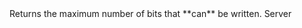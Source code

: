 <function name="GetMaxNumBits" parent="bf_write" type="classfunc">
	<description>
		Returns the maximum number of bits that **can** be written.
		<added version="0.4"></added>
	</description>
	<realm>Server</realm>
	<rets>
		<ret name="bits" type="number"></ret>
	</rets>
</function>